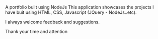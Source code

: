 A portfolio built using NodeJs
This application showcases the projects I have buit using HTML, CSS, Javascript (JQuery - NodeJs..etc).

I always welcome feedback and suggestions.

Thank your time and attention
